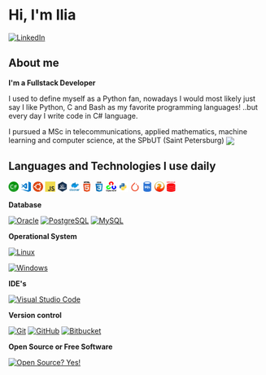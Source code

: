 # Hi, I'm Ilia


[![LinkedIn](https://img.shields.io/static/v1?label=LinkedIn&message=%20&color=white&logo=LinkedIn&style=flat-square&logoColor=white)](https://www.linkedin.com/in/ilia-maslakov/)

## About me

 <strong>I'm a Fullstack Developer</strong>
 
I used to define myself as a Python fan, nowadays I would most likely just say I like Python, С and Bash as my favorite programming languages!
..but every day I write code in C# language.

I pursued a MSc in telecommunications, applied mathematics, machine learning and computer science, at the SPbUT (Saint Petersburg) 
<img align='center' src="https://github-readme-stats.vercel.app/api?username=ilia-maslakov&show_icons=true">

## Languages and Technologies I use daily

<code><img height="20" src="https://github.com/ilia-maslakov/ilia-maslakov/blob/master/logo/csharp.png"></code>
<code><img height="20" src="https://github.com/ilia-maslakov/ilia-maslakov/blob/master/logo/vscode.png"></code>
<code><img height="20" src="https://github.com/ilia-maslakov/ilia-maslakov/blob/master/logo/ubuntu.png"></code>
<code><img height="20" src="https://github.com/ilia-maslakov/ilia-maslakov/blob/master/logo/javascript.png"></code>
<code><img height="20" src="https://github.com/ilia-maslakov/ilia-maslakov/blob/master/logo/jquery.png"></code>
<code><img height="20" src="https://github.com/ilia-maslakov/ilia-maslakov/blob/master/logo/docker.png"></code>
<code><img height="20" src="https://github.com/ilia-maslakov/ilia-maslakov/blob/master/logo/html.png"></code>
<code><img height="20" src="https://github.com/ilia-maslakov/ilia-maslakov/blob/master/logo/css.png"></code>
<code><img height="20" src="https://github.com/ilia-maslakov/ilia-maslakov/blob/master/logo/opencv.png"></code>
<code><img height="20" src="https://github.com/ilia-maslakov/ilia-maslakov/blob/master/logo/python.png"></code>
<code><img height="20" src="https://github.com/ilia-maslakov/ilia-maslakov/blob/master/logo/pytorch.png"></code>
<code><img height="20" src="https://github.com/ilia-maslakov/ilia-maslakov/blob/master/logo/sql.png"></code>
<code><img height="20" src="https://github.com/ilia-maslakov/ilia-maslakov/blob/master/logo/firebirdsql.png"></code>
<code><img height="20" src="https://github.com/ilia-maslakov/ilia-maslakov/blob/master/logo/oracledb.png"></code>




**Database**

[![Oracle](https://img.shields.io/badge/-oracle-a0c4db?logoWidth=40&style=flat-square&logo=oracle&link=https://github.com/ilia-maslakov/)](https://github.com/ilia-maslakov/)
[![PostgreSQL](https://img.shields.io/badge/-PostgreSQL-336791?style=flat-square&logo=postgresql&link=https://github.com/ilia-maslakov/)](https://github.com/ilia-maslakov/)
[![MySQL](https://img.shields.io/badge/-MySQL-a0c4db?logoWidth=40&style=flat-square&logo=mysql&link=https://github.com/lucenarenato/)](https://github.com/ilia-maslakov/)

**Operational System**

[![Linux](https://img.shields.io/badge/-Linux-333333?style=flat-square&logo=Linux&link=https://github.com/ilia-maslakov/)](https://github.com/ilia-maslakov/)

[![Windows](https://img.shields.io/badge/-Windows-0078D6?style=flat-square&logo=Windows)](https://github.com/ilia-maslakov/)

**IDE's**

[![Visual Studio Code](https://img.shields.io/badge/-Visual%20Studio%20Code-007ACC?style=flat-square&logo=VisualStudioCode&link=https://github.com/ilia-maslakov/)](https://github.com/ilia-maslakov/)

**Version control**

[![Git](https://img.shields.io/badge/-Git%20%20%20%20-black?logoWidth=60&style=for-the-badge&logo=git&link=https://github.com/ilia-maslakov/)](https://github.com/ilia-maslakov/)
[![GitHub](https://img.shields.io/badge/-GitHub-181717?logoWidth=30&style=for-the-badge&logo=github&link=https://github.com/ilia-maslakov/)](https://github.com/ilia-maslakov/)
[![Bitbucket](https://img.shields.io/badge/-Bitbucket-0052CC?style=for-the-badge&logo=bitbucket&link=https://github.com/ilia-maslakov/)](https://github.com/ilia-maslakov/)

**Open Source or Free Software**

[![Open Source? Yes!](https://badgen.net/badge/Open%20Source%20%3F/Yes%21/blue?icon=github)](https://github.com/ilia-maslakov/)

